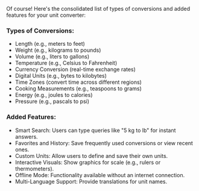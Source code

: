 Of course! Here's the consolidated list of types of conversions and added features for your unit converter:

### Types of Conversions:
- Length (e.g., meters to feet)
- Weight (e.g., kilograms to pounds)
- Volume (e.g., liters to gallons)
- Temperature (e.g., Celsius to Fahrenheit)
- Currency Conversion (real-time exchange rates)
- Digital Units (e.g., bytes to kilobytes)
- Time Zones (convert time across different regions)
- Cooking Measurements (e.g., teaspoons to grams)
- Energy (e.g., joules to calories)
- Pressure (e.g., pascals to psi)

### Added Features:
- Smart Search: Users can type queries like "5 kg to lb" for instant answers.
- Favorites and History: Save frequently used conversions or view recent ones.
- Custom Units: Allow users to define and save their own units.
- Interactive Visuals: Show graphics for scale (e.g., rulers or thermometers).
- Offline Mode: Functionality available without an internet connection.
- Multi-Language Support: Provide translations for unit names.

